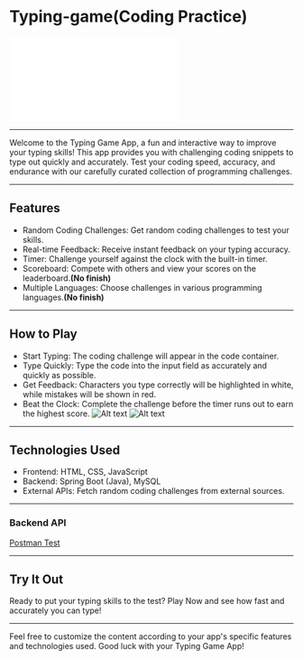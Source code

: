 # Typing-game(Coding Practice)
![Alt text](/typing-game/src/main/resources/banner.txt)


****
Welcome to the Typing Game App, a fun and interactive way to improve your typing skills! This app provides you with challenging coding snippets to type out quickly and accurately. Test your coding speed, accuracy, and endurance with our carefully curated collection of programming challenges.

****
## Features
- Random Coding Challenges: Get random coding challenges to test your skills.
- Real-time Feedback: Receive instant feedback on your typing accuracy.
- Timer: Challenge yourself against the clock with the built-in timer.
- Scoreboard: Compete with others and view your scores on the leaderboard.**(No finish)**
- Multiple Languages: Choose challenges in various programming languages.**(No finish)**
****

## How to Play
- Start Typing: The coding challenge will appear in the code container.
- Type Quickly: Type the code into the input field as accurately and quickly as possible.
- Get Feedback: Characters you type correctly will be highlighted in white, while mistakes will be shown in red.
- Beat the Clock: Complete the challenge before the timer runs out to earn the highest score.
![Alt text](/typing-game/image/image.png)
![Alt text](/typing-game/image/image-1.png)
****
## Technologies Used
- Frontend: HTML, CSS, JavaScript
- Backend: Spring Boot (Java), MySQL
- External APIs: Fetch random coding challenges from external sources.
****
### Backend API
[Postman Test](/typing-game/postmanJson/Postman.md)


****
## Try It Out
Ready to put your typing skills to the test? Play Now and see how fast and accurately you can type!
****
Feel free to customize the content according to your app's specific features and technologies used. Good luck with your Typing Game App!